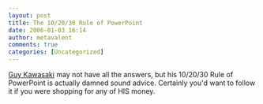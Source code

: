 ```yaml
---
layout: post
title: The 10/20/30 Rule of PowerPoint
date: 2006-01-03 16:14
author: metavalent
comments: true
categories: [Uncategorized]
---
```

<a href="http://blog.guykawasaki.com/2005/12/the_102030_rule.html">Guy Kawasaki</a> may not have all the answers, but his 10/20/30 Rule of PowerPoint is actually damned sound advice.  Certainly you'd want to follow it if you were shopping for any of HIS money.
